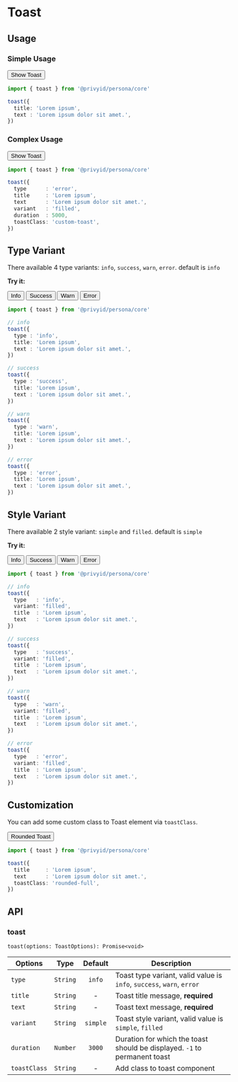 <script setup>
  import Button from '../button/Button.vue'
  import Toast from './Toast.vue'
  import toast from '.'
</script>

# Toast

## Usage

### Simple Usage

<div class="flex mt-3">
  <Button @click="toast({
    title: 'Lorem ipsum',
    text : 'Lorem ipsum dolor sit amet.',
  })">
    Show Toast
  </Button>
</div>

```ts
import { toast } from '@privyid/persona/core'

toast({
  title: 'Lorem ipsum',
  text : 'Lorem ipsum dolor sit amet.',
})
```

### Complex Usage

<div class="flex mt-3">
  <Button @click="toast({
    type      : 'error',
    title     : 'Lorem ipsum',
    text      : 'Lorem ipsum dolor sit amet.',
    variant   : 'filled',
    duration  : 5000,
    toastClass: 'custom-toast',
  })">
    Show Toast
  </Button>
</div>

```ts
import { toast } from '@privyid/persona/core'

toast({
  type      : 'error',
  title     : 'Lorem ipsum',
  text      : 'Lorem ipsum dolor sit amet.',
  variant   : 'filled',
  duration  : 5000,
  toastClass: 'custom-toast',
})
```

## Type Variant

There available 4 type variants: `info`, `success`, `warn`, `error`. default is `info`

<preview class="flex-col items-center gap-3">
  <Toast type="info" title="Lorem ipsum" text="Lorem ipsum dolor sit amet." />
  <Toast type="success" title="Lorem ipsum" text="Lorem ipsum dolor sit amet." />
  <Toast type="warn" title="Lorem ipsum" text="Lorem ipsum dolor sit amet." />
  <Toast type="error" title="Lorem ipsum" text="Lorem ipsum dolor sit amet." />
</preview>

**Try it:**

<div class="flex flex-wrap gap-3 mt-3">
  <Button color="primary" @click="toast({
    type : 'info',
    title: 'Lorem ipsum',
    text : 'Lorem ipsum dolor sit amet.',
  })">
    Info
  </Button>
  <Button color="success" @click="toast({
    type : 'success',
    title: 'Lorem ipsum',
    text : 'Lorem ipsum dolor sit amet.',
  })">
    Success
  </Button>
  <Button color="warning" @click="toast({
    type : 'warn',
    title: 'Lorem ipsum',
    text : 'Lorem ipsum dolor sit amet.',
  })">
    Warn
  </Button>
  <Button color="danger" @click="toast({
    type : 'error',
    title: 'Lorem ipsum',
    text : 'Lorem ipsum dolor sit amet.',
  })">
    Error
  </Button>
</div>

```ts
import { toast } from '@privyid/persona/core'

// info
toast({
  type : 'info',
  title: 'Lorem ipsum',
  text : 'Lorem ipsum dolor sit amet.',
})

// success
toast({
  type : 'success',
  title: 'Lorem ipsum',
  text : 'Lorem ipsum dolor sit amet.',
})

// warn
toast({
  type : 'warn',
  title: 'Lorem ipsum',
  text : 'Lorem ipsum dolor sit amet.',
})

// error
toast({
  type : 'error',
  title: 'Lorem ipsum',
  text : 'Lorem ipsum dolor sit amet.',
})
```

## Style Variant

There available 2 style variant: `simple` and `filled`. default is `simple`

<preview class="flex-col items-center gap-3">
  <Toast variant="filled" type="info" title="Lorem ipsum" text="Lorem ipsum dolor sit amet." />
  <Toast variant="filled" type="success" title="Lorem ipsum" text="Lorem ipsum dolor sit amet." />
  <Toast variant="filled" type="warn" title="Lorem ipsum" text="Lorem ipsum dolor sit amet." />
  <Toast variant="filled" type="error" title="Lorem ipsum" text="Lorem ipsum dolor sit amet." />
</preview>

**Try it:**

<div class="flex flex-wrap gap-3 mt-3">
  <Button color="primary" @click="toast({
    type   : 'info',
    variant: 'filled',
    title  : 'Lorem ipsum',
    text   : 'Lorem ipsum dolor sit amet.',
  })">
    Info
  </Button>
  <Button color="success" @click="toast({
    type   : 'success',
    variant: 'filled',
    title  : 'Lorem ipsum',
    text   : 'Lorem ipsum dolor sit amet.',
  })">
    Success
  </Button>
  <Button color="warning" @click="toast({
    type   : 'warn',
    variant: 'filled',
    title  : 'Lorem ipsum',
    text   : 'Lorem ipsum dolor sit amet.',
  })">
    Warn
  </Button>
  <Button color="danger" @click="toast({
    type   : 'error',
    variant: 'filled',
    title  : 'Lorem ipsum',
    text   : 'Lorem ipsum dolor sit amet.',
  })">
    Error
  </Button>
</div>

```ts
import { toast } from '@privyid/persona/core'

// info
toast({
  type   : 'info',
  variant: 'filled',
  title  : 'Lorem ipsum',
  text   : 'Lorem ipsum dolor sit amet.',
})

// success
toast({
  type   : 'success',
  variant: 'filled',
  title  : 'Lorem ipsum',
  text   : 'Lorem ipsum dolor sit amet.',
})

// warn
toast({
  type   : 'warn',
  variant: 'filled',
  title  : 'Lorem ipsum',
  text   : 'Lorem ipsum dolor sit amet.',
})

// error
toast({
  type   : 'error',
  variant: 'filled',
  title  : 'Lorem ipsum',
  text   : 'Lorem ipsum dolor sit amet.',
})
```

## Customization

You can add some custom class to Toast element via `toastClass`.

<div class="flex gap-3 mt-3">
  <Button type="" color="primary" @click="toast({
    title     : 'Lorem ipsum',
    text      : 'Lorem ipsum dolor sit amet.',
    toastClass: 'rounded-full',
  })">
    Rounded Toast
  </Button>
</div>

```ts
import { toast } from '@privyid/persona/core'

toast({
  title     : 'Lorem ipsum',
  text      : 'Lorem ipsum dolor sit amet.',
  toastClass: 'rounded-full',
})
```

## API

### toast

`toast(options: ToastOptions): Promise<void>`

| Options      |   Type   | Default  | Description                                                               |
|--------------|:--------:|:--------:|---------------------------------------------------------------------------|
| `type`       | `String` |  `info`  | Toast type variant, valid value is `info`, `success`, `warn`, `error`     |
| `title`      | `String` |    -     | Toast title message, **required**                                         |
| `text`       | `String` |    -     | Toast text message, **required**                                          |
| `variant`    | `String` | `simple` | Toast style variant, valid value is `simple`, `filled`                    |
| `duration`   | `Number` |  `3000`  | Duration for which the toast should be displayed. `-1` to permanent toast |
| `toastClass` | `String` |    -     | Add class to toast component                                              |

